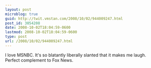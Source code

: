```yaml
---
layout: post
microblog: true
guid: http://twit.vmstan.com/2008/10/02/944009247.html
post_id: 3054208
date: 2008-10-02T18:04:59-0600
lastmod: 2008-10-02T18:04:59-0600
type: post
url: /2008/10/02/944009247.html
---
```

I love MSNBC. It's so blatantly liberally slanted that it makes me laugh. Perfect complement to Fox News.
